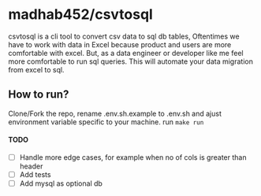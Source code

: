 # madhab452/csvtosql

csvtosql is a cli tool to convert csv data to sql db tables,
Oftentimes we have to work with data in Excel because product and users are more comfortable with excel. But, as a data engineer or developer like me feel more comfortable to run sql queries. This will automate your data migration from excel to sql.


## How to run?

Clone/Fork the repo, rename .env.sh.example to .env.sh and ajust environment variable specific to your machine.
run `make run `

#### TODO

- [ ] Handle more edge cases, for example when no of cols is greater than header
- [ ] Add tests
- [ ] Add mysql as optional db
